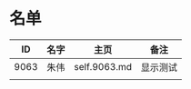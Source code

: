 
# 名单

|  ID    |  名字    |  主页    | 备注     |
| ---- | ---- | ---- | ---- |
|  9063    |   朱伟   |   self.9063.md   | 显示测试     |
|      |      |      |      |

